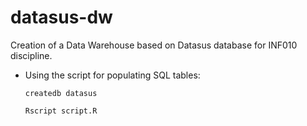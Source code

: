 # datasus-dw
Creation of a Data Warehouse based on Datasus database for INF010 discipline.

- Using the script for populating SQL tables:

    `createdb datasus`

    `Rscript script.R`
